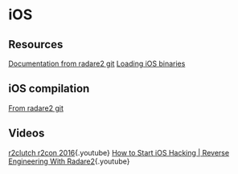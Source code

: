 <!-- TITLE: iOS reversing -->

# iOS
## Resources
[Documentation from radare2 git](https://github.com/radare/radare2/blob/master/doc/ios.md)
[Loading iOS binaries](http://radare.today/posts/loading-ios-binaries/)

## iOS compilation
[From radare2 git](https://github.com/radare/radare2/blob/master/doc/iphone.md)

## Videos
[r2clutch r2con 2016](https://www.youtube.com/watch?v=OlzUdbvDLuA){.youtube}
[How to Start iOS Hacking | Reverse Engineering With Radare2](https://www.youtube.com/watch?v=hy81mnLMvnE){.youtube}